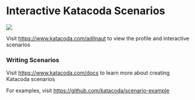 # Interactive Katacoda Scenarios

[![](http://shields.katacoda.com/katacoda/adilnaut/count.svg)](https://www.katacoda.com/adilnaut "Get your profile on Katacoda.com")

Visit https://www.katacoda.com/adilnaut to view the profile and interactive scenarios

### Writing Scenarios
Visit https://www.katacoda.com/docs to learn more about creating Katacoda scenarios

For examples, visit https://github.com/katacoda/scenario-example
